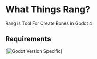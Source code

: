 # What Things Rang?
Rang is Tool For Create Bones in Godot 4


## Requirements 
[![Godot Version Specific](https://img.shields.io/badge/Godot-v4.3-%23478cbf?logo=godot-engine&logoColor=white)]
